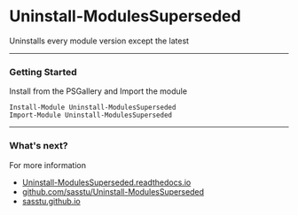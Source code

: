 # Uninstall-ModulesSuperseded

Uninstalls every module version except the latest

---

### Getting Started

Install from the PSGallery and Import the module

    Install-Module Uninstall-ModulesSuperseded
    Import-Module Uninstall-ModulesSuperseded

---

### What's next?

For more information

* [Uninstall-ModulesSuperseded.readthedocs.io](http://Uninstall-ModulesSuperseded.readthedocs.io)
* [github.com/sasstu/Uninstall-ModulesSuperseded](https://github.com/sasstu/Uninstall-ModulesSuperseded)
* [sasstu.github.io](https://sasstu.github.io)
